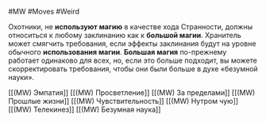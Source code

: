 #MW #Moves #Weird 

Охотники, не **используют магию** в качестве хода Странности, должны относиться к любому заклинанию как к **большой магии**. Хранитель может смягчить требования, если эффекты заклинания будут на уровне обычного **использования магии**. 
**Большая магия** по-прежнему работает одинаково для всех, но, если это больше подходит, вы можете скорректировать требования, чтобы они были больше в духе «безумной науки».

[[(MW) Эмпатия]]
[[(MW) Просветление]]
[[(MW) За пределами]]
[[(MW) Прошлые жизни]]
[[(MW) Чувствительность]]
[[(MW) Нутром чую]]
[[(MW) Телекинез]]
[[(MW) Безумная наука]]
